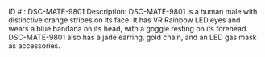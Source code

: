 ID # : DSC-MATE-9801
Description: DSC-MATE-9801 is a human male with distinctive orange stripes on its face. It has VR Rainbow LED eyes and wears a blue bandana on its head, with a goggle resting on its forehead. DSC-MATE-9801 also has a jade earring, gold chain, and an LED gas mask as accessories.